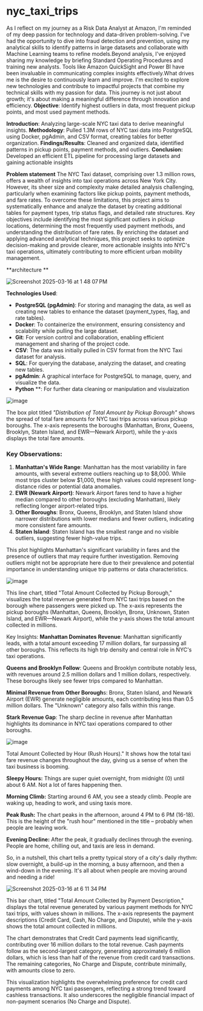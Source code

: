 # nyc_taxi_trips
As I reflect on my journey as a Risk Data Analyst at Amazon, I'm reminded of my deep passion for technology and data-driven problem-solving. I've had the opportunity to dive into fraud detection and prevention, using my analytical skills to identify patterns in large datasets and collaborate with Machine Learning teams to refine models.Beyond analysis, I've enjoyed sharing my knowledge by briefing Standard Operating Procedures and training new analysts. Tools like Amazon QuickSight and Power BI have been invaluable in communicating complex insights effectively.What drives me is the desire to continuously learn and improve. I'm excited to explore new technologies and contribute to impactful projects that combine my technical skills with my passion for data. This journey is not just about growth; it's about making a meaningful difference through innovation and efficiency.
**Objective**: Identify highest outliers in data, most frequent pickup points, and most used payment methods.

**Introduction**: Analyzing large-scale NYC taxi data to derive meaningful insights.
**Methodology**: Pulled 1.3M rows of NYC taxi data into PostgreSQL using Docker, pgAdmin, and CSV format, creating tables for better organization.
**Findings/Results**: Cleaned and organized data, identified patterns in pickup points, payment methods, and outliers.
**Conclusion:** Developed an efficient ETL pipeline for processing large datasets and gaining actionable insights

**Problem statement**
The NYC Taxi dataset, comprising over 1.3 million rows, offers a wealth of insights into taxi operations across New York City. However, its sheer size and complexity make detailed analysis challenging, particularly when examining factors like pickup points, payment methods, and fare rates. To overcome these limitations, this project aims to systematically enhance and analyze the dataset by creating additional tables for payment types, trip status flags, and detailed rate structures. Key objectives include identifying the most significant outliers in pickup locations, determining the most frequently used payment methods, and understanding the distribution of fare rates. By enriching the dataset and applying advanced analytical techniques, this project seeks to optimize decision-making and provide clearer, more actionable insights into NYC's taxi operations, ultimately contributing to more efficient urban mobility management.

**architecture **

![Screenshot 2025-03-16 at 1 48 07 PM](https://github.com/user-attachments/assets/e5de2bb6-b5a9-44df-b15f-2518f02f0385)

**Technologies Used**:  
- **PostgreSQL (pgAdmin)**: For storing and managing the data, as well as creating new tables to enhance the dataset (payment_types, flag, and rate tables).
- **Docker**: To containerize the environment, ensuring consistency and scalability while pulling the large dataset.
- **Git**: For version control and collaboration, enabling efficient management and sharing of the project code.
- **CSV**: The data was initially pulled in CSV format from the NYC Taxi dataset for analysis.
- **SQL**: For querying the database, analyzing the dataset, and creating new tables.
- **pgAdmin**: A graphical interface for PostgreSQL to manage, query, and visualize the data.
- **Python** **: For further data cleaning or manipulation and visulaization

![image](https://github.com/user-attachments/assets/1f9e31fe-6c5b-4c26-bc6f-f5d5522f00be)

The box plot titled *"Distribution of Total Amount by Pickup Borough"* shows the spread of total fare amounts for NYC taxi trips across various pickup boroughs. The x-axis represents the boroughs (Manhattan, Bronx, Queens, Brooklyn, Staten Island, and EWR—Newark Airport), while the y-axis displays the total fare amounts.

### Key Observations:
1. **Manhattan's Wide Range**: Manhattan has the most variability in fare amounts, with several extreme outliers reaching up to $8,000. While most trips cluster below $1,000, these high values could represent long-distance rides or potential data anomalies.
2. **EWR (Newark Airport)**: Newark Airport fares tend to have a higher median compared to other boroughs (excluding Manhattan), likely reflecting longer airport-related trips.
3. **Other Boroughs**: Bronx, Queens, Brooklyn, and Staten Island show narrower distributions with lower medians and fewer outliers, indicating more consistent fare amounts.
4. **Staten Island**: Staten Island has the smallest range and no visible outliers, suggesting fewer high-value trips.

This plot highlights Manhattan's significant variability in fares and the presence of outliers that may require further investigation. Removing outliers might not be appropriate here due to their prevalence and potential importance in understanding unique trip patterns or data characteristics.

![image](https://github.com/user-attachments/assets/68c88545-4c12-4d34-ac50-beba71f4aae1)

This line chart, titled "Total Amount Collected by Pickup Borough," visualizes the total revenue generated from NYC taxi trips based on the borough where passengers were picked up. The x-axis represents the pickup boroughs (Manhattan, Queens, Brooklyn, Bronx, Unknown, Staten Island, and EWR—Newark Airport), while the y-axis shows the total amount collected in millions.

Key Insights:
**Manhattan Dominates Revenue**: Manhattan significantly leads, with a total amount exceeding 17 million dollars, far surpassing all other boroughs. This reflects its high trip density and central role in NYC's taxi operations.

**Queens and Brooklyn Follow**: Queens and Brooklyn contribute notably less, with revenues around 2.5 million dollars and 1 million dollars, respectively. These boroughs likely see fewer trips compared to Manhattan.

**Minimal Revenue from Other Borough**s: Bronx, Staten Island, and Newark Airport (EWR) generate negligible amounts, each contributing less than 0.5 million dollars. The "Unknown" category also falls within this range.

**Stark Revenue Gap**: The sharp decline in revenue after Manhattan highlights its dominance in NYC taxi operations compared to other boroughs.

![image](https://github.com/user-attachments/assets/f0ffded2-9a2e-4a44-b44e-9ef3ba8e09fc)

Total Amount Collected by Hour (Rush Hours)." It shows how the total taxi fare revenue changes throughout the day, giving us a sense of when the taxi business is booming.

**Sleepy Hours:** Things are super quiet overnight, from midnight (0) until about 6 AM. Not a lot of fares happening then.

**Morning Climb:** Starting around 6 AM, you see a steady climb. People are waking up, heading to work, and using taxis more.

**Peak Rush:** The chart peaks in the afternoon, around 4 PM to 6 PM (16-18). This is the height of the "rush hour" mentioned in the title – probably when people are leaving work.

**Evening Decline:** After the peak, it gradually declines through the evening. People are home, chilling out, and taxis are less in demand.

So, in a nutshell, this chart tells a pretty typical story of a city's daily rhythm: slow overnight, a build-up in the morning, a busy afternoon, and then a wind-down in the evening. It's all about when people are moving around and needing a ride!

  
  ![Screenshot 2025-03-16 at 6 11 34 PM](https://github.com/user-attachments/assets/f1c1c9b1-da92-4da2-960d-d487d86f6fcc)

This bar chart, titled "Total Amount Collected by Payment Description," displays the total revenue generated by various payment methods for NYC taxi trips, with values shown in millions. The x-axis represents the payment descriptions (Credit Card, Cash, No Charge, and Dispute), while the y-axis shows the total amount collected in millions.

The chart demonstrates that Credit Card payments lead significantly, contributing over 16 million dollars to the total revenue. Cash payments follow as the second-largest category, generating approximately 6 million dollars, which is less than half of the revenue from credit card transactions. The remaining categories, No Charge and Dispute, contribute minimally, with amounts close to zero.

This visualization highlights the overwhelming preference for credit card payments among NYC taxi passengers, reflecting a strong trend toward cashless transactions. It also underscores the negligible financial impact of non-payment scenarios (No Charge and Dispute).
